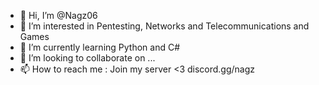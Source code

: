 - 👋 Hi, I’m @Nagz06
- 👀 I’m interested in Pentesting, Networks and Telecommunications and Games
- 🌱 I’m currently learning Python and C#
- 💞️ I’m looking to collaborate on ...
- 📫 How to reach me : Join my server <3 discord.gg/nagz

<!---
Nagz06/Nagz06 is a ✨ special ✨ repository because its `README.md` (this file) appears on your GitHub profile.
You can click the Preview link to take a look at your changes.
--->
